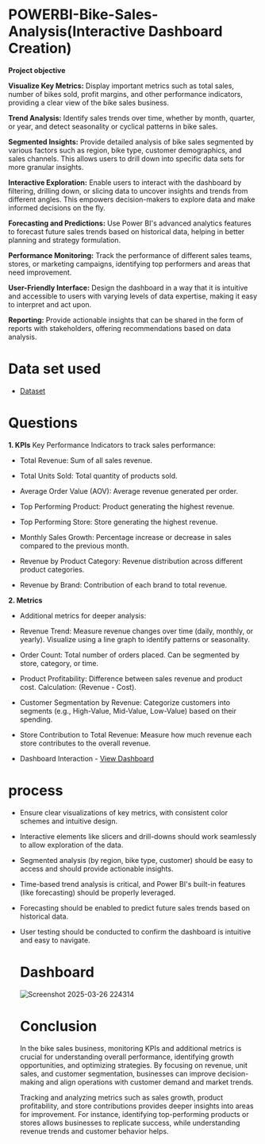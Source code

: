 # POWERBI-Bike-Sales-Analysis(Interactive Dashboard Creation)
**Project objective**

**Visualize Key Metrics:** Display important metrics such as total sales, number of bikes sold, profit margins, and other performance indicators, providing a clear view of the bike sales business.

**Trend Analysis:** Identify sales trends over time, whether by month, quarter, or year, and detect seasonality or cyclical patterns in bike sales.

**Segmented Insights:** Provide detailed analysis of bike sales segmented by various factors such as region, bike type, customer demographics, and sales channels. This allows users to drill down into specific data sets for more granular insights.

**Interactive Exploration:** Enable users to interact with the dashboard by filtering, drilling down, or slicing data to uncover insights and trends from different angles. This empowers decision-makers to explore data and make informed decisions on the fly.

**Forecasting and Predictions:** Use Power BI's advanced analytics features to forecast future sales trends based on historical data, helping in better planning and strategy formulation.

**Performance Monitoring:** Track the performance of different sales teams, stores, or marketing campaigns, identifying top performers and areas that need improvement.

**User-Friendly Interface:** Design the dashboard in a way that it is intuitive and accessible to users with varying levels of data expertise, making it easy to interpret and act upon.

**Reporting:** Provide actionable insights that can be shared in the form of reports with stakeholders, offering recommendations based on data analysis.

# Data set used
- <a href="https://github.com/Shanpriya55/bike-sales-analysis/blob/main/Bike_Store_Data.xlsx">Dataset</a>

# Questions
**1. KPIs**
Key Performance Indicators to track sales performance:

- Total Revenue: Sum of all sales revenue.

- Total Units Sold: Total quantity of products sold.

- Average Order Value (AOV): Average revenue generated per order.

- Top Performing Product: Product generating the highest revenue.

- Top Performing Store: Store generating the highest revenue.

- Monthly Sales Growth:  Percentage increase or decrease in sales compared to the previous month.

- Revenue by Product Category: Revenue distribution across different product categories.
- Revenue by Brand: Contribution of each brand to total revenue.

**2. Metrics**
- Additional metrics for deeper analysis:

- Revenue Trend: Measure revenue changes over time (daily, monthly, or yearly).
Visualize using a line graph to identify patterns or seasonality.


- Order Count: Total number of orders placed.
Can be segmented by store, category, or time.


- Product Profitability: Difference between sales revenue and product cost.
Calculation: (Revenue - Cost).

- Customer Segmentation by Revenue: Categorize customers into segments (e.g., High-Value, Mid-Value, Low-Value) based on their spending.

- Store Contribution to Total Revenue: Measure how much revenue each store contributes to the overall revenue.

- Dashboard Interaction - <a href="https://github.com/Shanpriya55/bike-sales-analysis/blob/main/Screenshot%202025-03-26%20224314.png">View Dashboard</a>

# process
- Ensure clear visualizations of key metrics, with consistent color schemes and intuitive design.

- Interactive elements like slicers and drill-downs should work seamlessly to allow exploration of the data.

- Segmented analysis (by region, bike type, customer) should be easy to access and should provide actionable insights.

- Time-based trend analysis is critical, and Power BI's built-in features (like forecasting) should be properly leveraged.

- Forecasting should be enabled to predict future sales trends based on historical data.

- User testing should be conducted to confirm the dashboard is intuitive and easy to navigate.

  # Dashboard

  ![Screenshot 2025-03-26 224314](https://github.com/user-attachments/assets/1aaf3529-6b30-4f69-ab59-7c9ca3c4fa3d)

  # Conclusion
  In the bike sales business, monitoring KPIs and additional metrics is crucial for understanding overall performance, identifying growth opportunities, and optimizing strategies. By focusing on revenue, unit 
sales, and customer segmentation, businesses can improve decision-making and align operations with customer demand and market trends.

  Tracking and analyzing metrics such as sales growth, product profitability, and store contributions provides deeper insights into areas for improvement. For instance, identifying top-performing products or 
stores allows businesses to replicate success, while understanding revenue trends and customer behavior helps.


  
